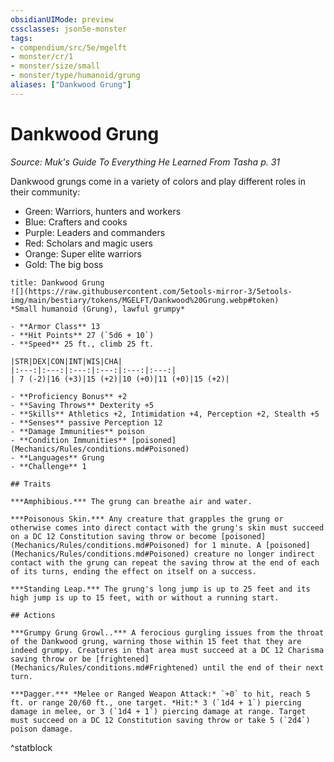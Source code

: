 ```yaml
---
obsidianUIMode: preview
cssclasses: json5e-monster
tags:
- compendium/src/5e/mgelft
- monster/cr/1
- monster/size/small
- monster/type/humanoid/grung
aliases: ["Dankwood Grung"]
---
```

# Dankwood Grung
*Source: Muk's Guide To Everything He Learned From Tasha p. 31*  

Dankwood grungs come in a variety of colors and play different roles in their community:

- Green: Warriors, hunters and workers  
- Blue: Crafters and cooks  
- Purple: Leaders and commanders  
- Red: Scholars and magic users  
- Orange: Super elite warriors  
- Gold: The big boss  

```ad-statblock
title: Dankwood Grung
![](https://raw.githubusercontent.com/5etools-mirror-3/5etools-img/main/bestiary/tokens/MGELFT/Dankwood%20Grung.webp#token)
*Small humanoid (Grung), lawful grumpy*

- **Armor Class** 13
- **Hit Points** 27 (`5d6 + 10`)
- **Speed** 25 ft., climb 25 ft.

|STR|DEX|CON|INT|WIS|CHA|
|:---:|:---:|:---:|:---:|:---:|:---:|
| 7 (-2)|16 (+3)|15 (+2)|10 (+0)|11 (+0)|15 (+2)|

- **Proficiency Bonus** +2
- **Saving Throws** Dexterity +5
- **Skills** Athletics +2, Intimidation +4, Perception +2, Stealth +5
- **Senses** passive Perception 12
- **Damage Immunities** poison
- **Condition Immunities** [poisoned](Mechanics/Rules/conditions.md#Poisoned)
- **Languages** Grung
- **Challenge** 1

## Traits

***Amphibious.*** The grung can breathe air and water.

***Poisonous Skin.*** Any creature that grapples the grung or otherwise comes into direct contact with the grung's skin must succeed on a DC 12 Constitution saving throw or become [poisoned](Mechanics/Rules/conditions.md#Poisoned) for 1 minute. A [poisoned](Mechanics/Rules/conditions.md#Poisoned) creature no longer indirect contact with the grung can repeat the saving throw at the end of each of its turns, ending the effect on itself on a success.

***Standing Leap.*** The grung's long jump is up to 25 feet and its high jump is up to 15 feet, with or without a running start.

## Actions

***Grumpy Grung Growl..*** A ferocious gurgling issues from the throat of the Dankwood grung, warning those within 15 feet that they are indeed grumpy. Creatures in that area must succeed at a DC 12 Charisma saving throw or be [frightened](Mechanics/Rules/conditions.md#Frightened) until the end of their next turn.

***Dagger.*** *Melee or Ranged Weapon Attack:* `+0` to hit, reach 5 ft. or range 20/60 ft., one target. *Hit:* 3 (`1d4 + 1`) piercing damage in melee, or 3 (`1d4 + 1`) piercing damage at range. Target must succeed on a DC 12 Constitution saving throw or take 5 (`2d4`) poison damage.
```
^statblock
